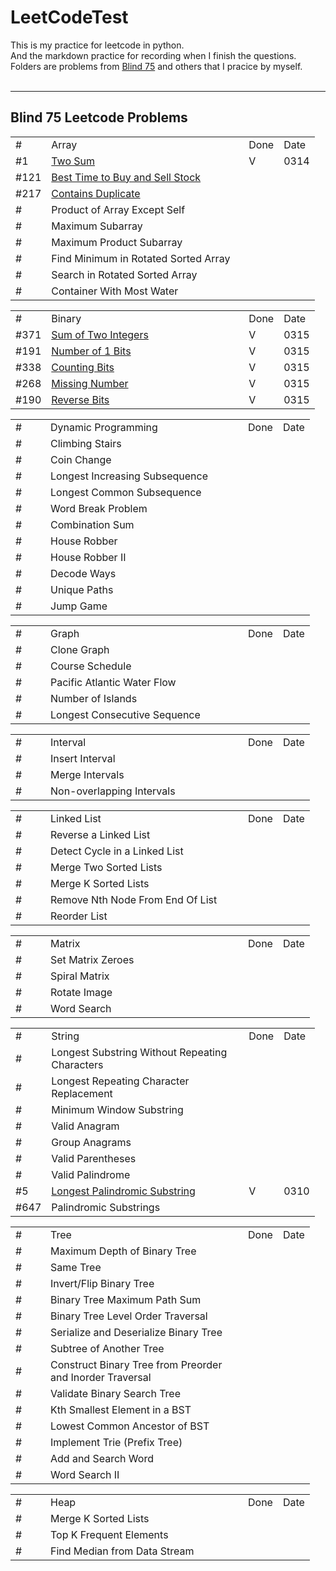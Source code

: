 # LeetCodeTest #


This is my practice for leetcode in python. <br/>
And the markdown practice for recording when I finish the questions. <br/>
Folders are problems from <a href="https://leetcode.com/discuss/general-discussion/460599/blind-75-leetcode-questions">Blind 75</a> and others that I pracice by myself.<br/>
<br>

---
## Blind 75 Leetcode Problems<br/>
<table>
    <tr >
        <td width = 40>#</td><td width=300>Array</td> <td>Done</td> <td>Date</td>
    </tr>
    <tr>
        <td>#1</td><td><a href="https://leetcode.com/problems/two-sum/"> Two Sum</a></td> <td>V</td>  <td>0314</td>
    </tr>
    <tr>
        <td>#121</td><td><a href="https://leetcode.com/problems/best-time-to-buy-and-sell-stock/">Best Time to Buy and Sell Stock</a></td><td></td>  <td></td>
    </tr>
    <tr>
        <td>#217</td><td> <a href = "https://leetcode.com/problems/contains-duplicate/">Contains Duplicate</a></td><td></td>  <td></td>
    </tr>
    <tr>
        <td>#</td><td>Product of Array Except Self</td><td></td>  <td></td>
    </tr>
    <tr>
        <td>#</td><td>Maximum Subarray </td><td></td>  <td></td>
    </tr>
    <tr>
        <td>#</td><td>Maximum Product Subarray</td><td></td>  <td></td>
    </tr>
    <tr>
        <td>#</td><td>Find Minimum in Rotated Sorted Array</td><td></td>  <td></td>
    </tr>
    <tr>
        <td>#</td><td>Search in Rotated Sorted Array</td><td></td>  <td></td>
    </tr>
    <tr>
        <td>#</td><td>Container With Most Water</td><td></td>  <td></td>
    </tr>
</table>
<table>
    <tr>
       <td width = 40>#</td><td width=300>Binary</td> <td>Done</td>  <td>Date</td>
    </tr>
    <tr>
        <td>#371</td><td><a href ="https://leetcode.com/problems/sum-of-two-integers/">Sum of Two Integers</a></td> <td>V</td>  <td>0315</td>
    </tr>
    <tr>
        <td>#191</td><td><a href = "https://leetcode.com/problems/number-of-1-bits/">Number of 1 Bits</td> <td>V</td>  <td>0315</td>
    </tr>
    <tr>
        <td>#338</td><td><a href = "https://leetcode.com/problems/counting-bits/">Counting Bits</td> <td>V</td>  <td>0315</td>
    </tr>
    <tr>
        <td>#268</td><td><a href = "https://leetcode.com/problems/missing-number/">Missing Number</td> <td>V</td>  <td>0315</td>
    </tr>
    <tr>
        <td>#190</td><td><a href = "https://leetcode.com/problems/reverse-bits/">Reverse Bits</td> <td>V</td>  <td>0315</td>
    </tr>
</table>
<table>
    <tr>
       <td width = 40>#</td><td width=300>Dynamic Programming</td> <td>Done</td>  <td>Date</td>
    </tr>
    <tr>
        <td>#</td><td>Climbing Stairs</td> <td></td>  <td></td>
    </tr>
    <tr>
        <td>#</td><td>Coin Change</td> <td></td>  <td></td>
    </tr>
    <tr>
        <td>#</td><td>Longest Increasing Subsequence</td> <td></td>  <td></td>
    </tr>
    <tr>
        <td>#</td><td>Longest Common Subsequence</td> <td></td>  <td></td>
    </tr>
    <tr>
        <td>#</td><td>Word Break Problem</td> <td></td>  <td></td>
    </tr>
    <tr>
        <td>#</td><td>Combination Sum</td> <td></td>  <td></td>
    </tr>
    <tr>
        <td>#</td><td>House Robber</td> <td></td>  <td></td>
    </tr>
    <tr>
        <td>#</td><td>House Robber II</td> <td></td>  <td></td>
    </tr>
    <tr>
        <td>#</td><td>Decode Ways</td> <td></td>  <td></td>
    </tr>
    <tr>
        <td>#</td><td>Unique Paths</td> <td></td>  <td></td>
    </tr>
    <tr>
        <td>#</td><td>Jump Game</td> <td></td>  <td></td>
    </tr>
</table>
<table>
    <tr>
        <td width = 40>#</td><td width=300>Graph</td> <td>Done</td>  <td>Date</td>
    </tr>
    <tr>
        <td>#</td><td>Clone Graph</td> <td></td>  <td></td>
    </tr>
    <tr>
        <td>#</td><td>Course Schedule</td> <td></td>  <td></td>
    </tr>
    <tr>
        <td>#</td><td>Pacific Atlantic Water Flow</td> <td></td>  <td></td>
    </tr>
    <tr>
        <td>#</td><td>Number of Islands</td> <td></td>  <td></td>
    </tr>
    <tr>
        <td>#</td><td>Longest Consecutive Sequence</td> <td></td>  <td></td>
    </tr>
</table>
<table>
    <tr>
        <td width = 40>#</td><td width=300>Interval</td> <td>Done</td>  <td>Date</td>
    </tr>
    <tr>
        <td>#</td><td>Insert Interval</td> <td></td>  <td></td>
    </tr>
    <tr>
        <td>#</td><td>Merge Intervals</td> <td></td>  <td></td>
    </tr>
    <tr>
        <td>#</td><td>Non-overlapping Intervals</td> <td></td>  <td></td>
    </tr>
</table>
<table>
    <tr>
        <td width = 40>#</td><td width=300>Linked List</td> <td>Done</td>  <td>Date</td>
    </tr>
    <tr>
        <td>#</td><td>Reverse a Linked List</td> <td></td>  <td></td>
    </tr>
    <tr>
        <td>#</td><td>Detect Cycle in a Linked List</td> <td></td>  <td></td>
    </tr>
    <tr>
        <td>#</td><td>Merge Two Sorted Lists</td> <td></td>  <td></td>
    </tr>
    <tr>
        <td>#</td><td>Merge K Sorted Lists</td> <td></td>  <td></td>
    </tr>
    <tr>
        <td>#</td><td>Remove Nth Node From End Of List</td> <td></td>  <td></td>
    </tr>
    <tr>
        <td>#</td><td>Reorder List</td> <td></td>  <td></td>
    </tr>
</table>
<table>
    <tr>
        <td width = 40>#</td><td width=300>Matrix</td> <td>Done</td>  <td>Date</td>
    </tr>
    <tr>
        <td>#</td><td>Set Matrix Zeroes</td> <td></td>  <td></td>
    </tr>
    <tr>
        <td>#</td><td>Spiral Matrix</td> <td></td>  <td></td>
    </tr>
    <tr>
        <td>#</td><td>Rotate Image</td> <td></td>  <td></td>
    </tr>
    <tr>
        <td>#</td><td>Word Search</td> <td></td>  <td></td>
    </tr>
</table>
<table>
    <tr>
        <td width = 40>#</td><td width=300>String</td> <td>Done</td>  <td>Date</td>
    </tr>
    <tr>
        <td>#</td><td>Longest Substring Without Repeating Characters</td> <td></td>  <td></td>
    </tr>
    <tr>
        <td>#</td><td>Longest Repeating Character Replacement</td> <td></td>  <td></td>
    </tr>
    <tr>
        <td>#</td><td>Minimum Window Substring</td> <td></td>  <td></td>
    </tr>
    <tr>
        <td>#</td><td>Valid Anagram</td> <td></td>  <td></td>
    </tr>
    <tr>
        <td>#</td><td>Group Anagrams</td> <td></td>  <td></td>
    </tr>
    <tr>
        <td>#</td><td>Valid Parentheses</td> <td></td>  <td></td>
    </tr>
    <tr>
        <td>#</td><td>Valid Palindrome</td> <td></td>  <td></td>
    </tr>
    <tr>
        <td>#5</td><td><a href=""https://leetcode.com/problems/palindromic-substrings/>Longest Palindromic Substring</a></td> <td>V</td>  <td>0310</td>
    </tr>
    <tr>
        <td>#647</td><td>Palindromic Substrings</td> <td></td>  <td></td>
    </tr>
</table>
<table>
    <tr>
        <td width = 40>#</td><td width=300>Tree</td> <td>Done</td>  <td>Date</td>
    </tr>
    <tr>
        <td>#</td><td>Maximum Depth of Binary Tree</td> <td></td>  <td></td>
    </tr>
    <tr>
        <td>#</td><td>Same Tree</td> <td></td>  <td></td>
    </tr>
    <tr>
        <td>#</td><td>Invert/Flip Binary Tree</td> <td></td>  <td></td>
    </tr>
    <tr>
        <td>#</td><td>Binary Tree Maximum Path Sum</td> <td></td>  <td></td>
    </tr>
    <tr>
        <td>#</td><td>Binary Tree Level Order Traversal</td> <td></td>  <td></td>
    </tr>
    <tr>
        <td>#</td><td>Serialize and Deserialize Binary Tree</td> <td></td>  <td></td>
    </tr>
    <tr>
        <td>#</td><td>Subtree of Another Tree</td> <td></td>  <td></td>
    </tr>
    <tr>
        <td>#</td><td width = 300 >Construct Binary Tree from Preorder and Inorder Traversal</td> <td></td>  <td></td>
    </tr>
    <tr>
        <td>#</td><td>Validate Binary Search Tree</td> <td></td>  <td></td>
    </tr>
    <tr>
        <td>#</td><td>Kth Smallest Element in a BST</td> <td></td>  <td></td>
    </tr>
    <tr>
        <td>#</td><td>Lowest Common Ancestor of BST</td> <td></td>  <td></td>
    </tr>
    <tr>
        <td>#</td><td>Implement Trie (Prefix Tree)</td> <td></td>  <td></td>
    </tr>
    <tr>
        <td>#</td><td>Add and Search Word</td> <td></td>  <td></td>
    </tr>
    <tr>
        <td>#</td><td>Word Search II</td> <td></td>  <td></td>
    </tr>
</table>
<table>
    <tr>
        <td width = 40>#</td><td width=300>Heap</td> <td>Done</td>  <td>Date</td>
    </tr>
    <tr>
        <td>#</td><td>Merge K Sorted Lists</td> <td></td>  <td></td>
    </tr>
    <tr>
        <td>#</td><td>Top K Frequent Elements</td> <td></td>  <td></td>
    </tr>
    <tr>
        <td>#</td><td>Find Median from Data Stream</td> <td></td>  <td></td>
    </tr>
</table>




